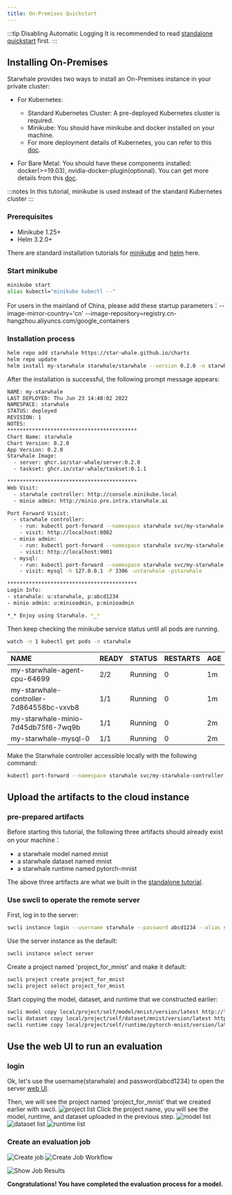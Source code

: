 ```yaml
---
title: On-Premises Quickstart
---
```


:::tip Disabling Automatic Logging
It is recommended to read [standalone quickstart](./standalone.md) first.
:::

## Installing On-Premises

Starwhale provides two ways to install an On-Premises instance in your private cluster:

- For Kubernetes:

  - Standard Kubernetes Cluster: A pre-deployed Kubernetes cluster is required.
  - Minikube: You should have minikube and docker installed on your machine.
  - For more deployment details of Kubernetes, you can refer to this [doc](../cloud/helm-charts.md).

- For Bare Metal: You should have these components installed: docker(>=19.03), nvidia-docker-plugin(optional). You can get more details from this [doc](../cloud/ansible.md).

:::notes
In this tutorial, minikube is used instead of the standard Kubernetes cluster
:::

### Prerequisites

- Minikube 1.25+
- Helm 3.2.0+

There are standard installation tutorials for [minikube](https://minikube.sigs.k8s.io/docs/start/) and [helm](https://helm.sh/docs/intro/install/) here.

### Start minikube

```bash
minikube start
alias kubectl="minikube kubectl --"
```

For users in the mainland of China, please add these startup parameters：--image-mirror-country='cn' --image-repository=registry.cn-hangzhou.aliyuncs.com/google_containers

### Installation process

```bash
helm repo add starwhale https://star-whale.github.io/charts
helm repo update
helm install my-starwhale starwhale/starwhale --version 0.2.0 -n starwhale --create-namespace --set minikube.enabled=true
```

After the installation is successful, the following prompt message appears:

```bash
NAME: my-starwhale
LAST DEPLOYED: Thu Jun 23 14:48:02 2022
NAMESPACE: starwhale
STATUS: deployed
REVISION: 1
NOTES:
******************************************
Chart Name: starwhale
Chart Version: 0.2.0
App Version: 0.2.0
Starwhale Image:
  - server: ghcr.io/star-whale/server:0.2.0
  - taskset: ghcr.io/star-whale/taskset:0.1.1

******************************************
Web Visit:
  - starwhale controller: http://console.minikube.local
  - minio admin: http://minio.pre.intra.starwhale.ai

Port Forward Visist:
  - starwhale controller:
    - run: kubectl port-forward --namespace starwhale svc/my-starwhale-controller 8082:8082
    - visit: http://localhost:8082
  - minio admin:
    - run: kubectl port-forward --namespace starwhale svc/my-starwhale-minio 9001:9001
    - visit: http://localhost:9001
  - mysql:
    - run: kubectl port-forward --namespace starwhale svc/my-starwhale-mysql 3306:3306
    - visit: mysql -h 127.0.0.1 -P 3306 -ustarwhale -pstarwhale

******************************************
Login Info:
- starwhale: u:starwhale, p:abcd1234
- minio admin: u:minioadmin, p:minioadmin

*_* Enjoy using Starwhale. *_*
```

Then keep checking the minikube service status until all pods are running.

```bash
watch -n 1 kubectl get pods -n starwhale
```

| NAME | READY | STATUS | RESTARTS | AGE |
|:-----|-------|--------|----------|-----|
|my-starwhale-agent-cpu-64699|2/2|Running|0|1m
|my-starwhale-controller-7d864558bc-vxvb8|1/1|Running|0|1m
|my-starwhale-minio-7d45db75f6-7wq9b|1/1|Running|0|2m
|my-starwhale-mysql-0|1/1|Running|0|2m

Make the Starwhale controller accessible locally with the following command:

```bash
kubectl port-forward --namespace starwhale svc/my-starwhale-controller 8082:8082
```

## Upload the artifacts to the cloud instance

### pre-prepared artifacts

Before starting this tutorial, the following three artifacts should already exist on your machine：

- a starwhale model named mnist
- a starwhale dataset named mnist
- a starwhale runtime named pytorch-mnist

The above three artifacts are what we built in the [standalone tutorial](standalone.md).

### Use swcli to operate the remote server

First, log in to the server:

```bash
swcli instance login --username starwhale --password abcd1234 --alias server http://localhost:8082
```

Use the server instance as the default:

```bash
swcli instance select server
```

Create a project named 'project_for_mnist' and make it default:

```bash
swcli project create project_for_mnist
swcli project select project_for_mnist
```

Start copying the model, dataset, and runtime that we constructed earlier:

```bash
swcli model copy local/project/self/model/mnist/version/latest http://localhost:8082/
swcli dataset copy local/project/self/dataset/mnist/version/latest http://localhost:8082/
swcli runtime copy local/project/self/runtime/pytorch-mnist/version/latest http://localhost:8082/
```

## Use the web UI to run an evaluation

### login

Ok, let's use the username(starwhale) and password(abcd1234) to open the server [web UI](http://localhost:8082/).

Then, we will see the project named 'project_for_mnist' that we created earlier with swcli.
![project list](../img/ui-list-project.jpg)
Click the project name, you will see the model, runtime, and dataset uploaded in the previous step.
![model list](../img/ui-list-model.jpg)
![dataset list](../img/ui-list-dataset.jpg)
![runtime list](../img/ui-list-runtime.jpg)

### Create an evaluation job

![Create job](../img/ui-create-job.jpg)
![Create Job Workflow](../img/create-job-workflow.gif)

![Show Job Results](../img/ui-job-results.jpg)

**Congratulations! You have completed the evaluation process for a model.**
